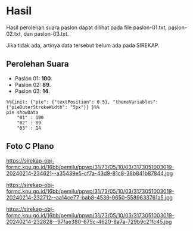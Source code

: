 # Hasil

Hasil perolehan suara paslon dapat dilihat pada file paslon-01.txt, paslon-02.txt, dan paslon-03.txt.

Jika tidak ada, artinya data tersebut belum ada pada SIREKAP.

## Perolehan Suara

 * Paslon 01: **100**.
 * Paslon 02: **89**.
 * Paslon 03: **14**.

```mermaid
%%{init: {"pie": {"textPosition": 0.5}, "themeVariables": {"pieOuterStrokeWidth": "5px"}} }%%
pie showData
    "01" : 100
    "02" : 89
    "03" : 14
```
## Foto C Plano

https://sirekap-obj-formc.kpu.go.id/16bb/pemilu/ppwp/31/73/05/10/03/3173051003019-20240214-234621--a35439e5-cf7a-43d9-81c8-36b841b87844.jpg

https://sirekap-obj-formc.kpu.go.id/16bb/pemilu/ppwp/31/73/05/10/03/3173051003019-20240214-232712--aa14ce77-bab8-4539-9650-5589633761a5.jpg

https://sirekap-obj-formc.kpu.go.id/16bb/pemilu/ppwp/31/73/05/10/03/3173051003019-20240214-232828--97fae380-675c-4620-8a7a-729b9c21fc45.jpg
